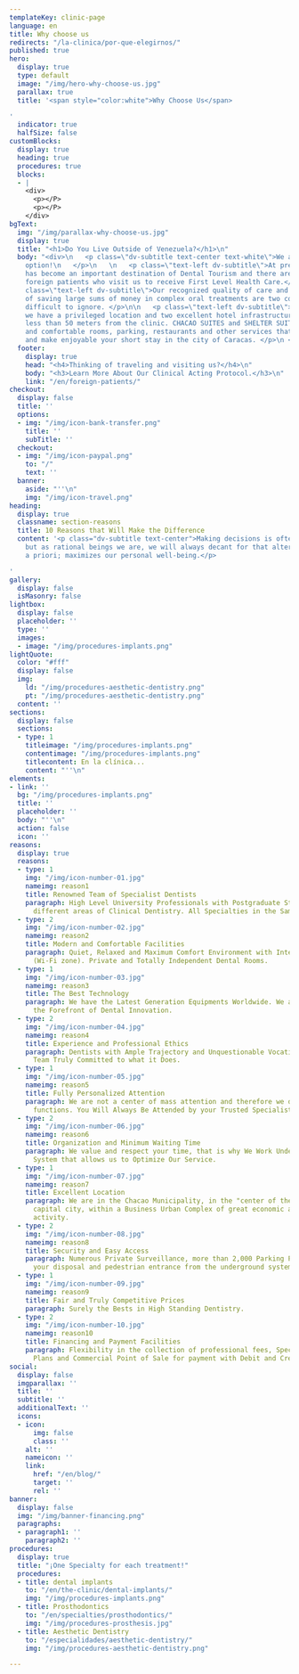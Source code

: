 ```yaml
---
templateKey: clinic-page
language: en
title: Why choose us
redirects: "/la-clinica/por-que-elegirnos/"
published: true
hero:
  display: true
  type: default
  image: "/img/hero-why-choose-us.jpg"
  parallax: true
  title: '<span style="color:white">Why Choose Us</span>

'
  indicator: true
  halfSize: false
customBlocks:
  display: true
  heading: true
  procedures: true
  blocks:
  - |
    <div>
      <p></P>
      <p></P>
    </div>
bgText:
  img: "/img/parallax-why-choose-us.jpg"
  display: true
  title: "<h1>Do You Live Outside of Venezuela?</h1>\n"
  body: "<div>\n   <p class=\"dv-subtitle text-center text-white\">We are also an
    option!\n   </p>\n   \n   <p class=\"text-left dv-subtitle\">At present our country
    has become an important destination of Dental Tourism and there are already many
    foreign patients who visit us to receive First Level Health Care.</p>\n\n   <p
    class=\"text-left dv-subtitle\">Our recognized quality of care and the possibility
    of saving large sums of money in complex oral treatments are two competitive advantages
    difficult to ignore. </p>\n\n   <p class=\"text-left dv-subtitle\">For your convenience
    we have a privileged location and two excellent hotel infrastructures located
    less than 50 meters from the clinic. CHACAO SUITES and SHELTER SUITES offer nice
    and comfortable rooms, parking, restaurants and other services that will facilitate
    and make enjoyable your short stay in the city of Caracas. </p>\n </div>\n"
  footer:
    display: true
    head: "<h4>Thinking of traveling and visiting us?</h4>\n"
    body: "<h3>Learn More About Our Clinical Acting Protocol.</h3>\n"
    link: "/en/foreign-patients/"
checkout:
  display: false
  title: ''
  options:
  - img: "/img/icon-bank-transfer.png"
    title: ''
    subTitle: ''
  checkout:
  - img: "/img/icon-paypal.png"
    to: "/"
    text: ''
  banner:
    aside: "''\n"
    img: "/img/icon-travel.png"
heading:
  display: true
  classname: section-reasons
  title: 10 Reasons that Will Make the Difference
  content: '<p class="dv-subtitle text-center">Making decisions is often complicated,
    but as rational beings we are, we will always decant for that alternative, which
    a priori; maximizes our personal well-being.</p>

'
gallery:
  display: false
  isMasonry: false
lightbox:
  display: false
  placeholder: ''
  type: ''
  images:
  - image: "/img/procedures-implants.png"
lightQuote:
  color: "#fff"
  display: false
  img:
    ld: "/img/procedures-aesthetic-dentistry.png"
    pt: "/img/procedures-aesthetic-dentistry.png"
  content: ''
sections:
  display: false
  sections:
  - type: 1
    titleimage: "/img/procedures-implants.png"
    contentimage: "/img/procedures-implants.png"
    titlecontent: En la clínica...
    content: "''\n"
elements:
- link: ''
  bg: "/img/procedures-implants.png"
  title: ''
  placeholder: ''
  body: "''\n"
  action: false
  icon: ''
reasons:
  display: true
  reasons:
  - type: 1
    img: "/img/icon-number-01.jpg"
    nameimg: reason1
    title: Renowned Team of Specialist Dentists
    paragraph: High Level University Professionals with Postgraduate Studies in the
      different areas of Clinical Dentistry. All Specialties in the Same Place.
  - type: 2
    img: "/img/icon-number-02.jpg"
    nameimg: reason2
    title: Modern and Comfortable Facilities
    paragraph: Quiet, Relaxed and Maximum Comfort Environment with Internet Service
      (Wi-Fi zone). Private and Totally Independent Dental Rooms.
  - type: 1
    img: "/img/icon-number-03.jpg"
    nameimg: reason3
    title: The Best Technology
    paragraph: We have the Latest Generation Equipments Worldwide. We are always at
      the Forefront of Dental Innovation.
  - type: 2
    img: "/img/icon-number-04.jpg"
    nameimg: reason4
    title: Experience and Professional Ethics
    paragraph: Dentists with Ample Trajectory and Unquestionable Vocation. A Human
      Team Truly Committed to what it Does.
  - type: 1
    img: "/img/icon-number-05.jpg"
    nameimg: reason5
    title: Fully Personalized Attention
    paragraph: We are not a center of mass attention and therefore we do not delegate
      functions. You Will Always Be Attended by your Trusted Specialist.
  - type: 2
    img: "/img/icon-number-06.jpg"
    nameimg: reason6
    title: Organization and Minimum Waiting Time
    paragraph: We value and respect your time, that is why We Work Under a Prior Appointment
      System that allows us to Optimize Our Service.
  - type: 1
    img: "/img/icon-number-07.jpg"
    nameimg: reason7
    title: Excellent Location
    paragraph: We are in the Chacao Municipality, in the "center of the east" of the
      capital city, within a Business Urban Complex of great economic and commercial
      activity.
  - type: 2
    img: "/img/icon-number-08.jpg"
    nameimg: reason8
    title: Security and Easy Access
    paragraph: Numerous Private Surveillance, more than 2,000 Parking Positions at
      your disposal and pedestrian entrance from the underground system Metro de Caracas.
  - type: 1
    img: "/img/icon-number-09.jpg"
    nameimg: reason9
    title: Fair and Truly Competitive Prices
    paragraph: Surely the Bests in High Standing Dentistry.
  - type: 2
    img: "/img/icon-number-10.jpg"
    nameimg: reason10
    title: Financing and Payment Facilities
    paragraph: Flexibility in the collection of professional fees, Special Financing
      Plans and Commercial Point of Sale for payment with Debit and Credit Cards.
social:
  display: false
  imgparallax: ''
  title: ''
  subtitle: ''
  additionalText: ''
  icons:
  - icon:
      img: false
      class: ''
    alt: ''
    nameicon: ''
    link:
      href: "/en/blog/"
      target: ''
      rel: ''
banner:
  display: false
  img: "/img/banner-financing.png"
  paragraphs:
  - paragraph1: ''
    paragraph2: ''
procedures:
  display: true
  title: "¡One Specialty for each treatment!"
  procedures:
  - title: dental implants
    to: "/en/the-clinic/dental-implants/"
    img: "/img/procedures-implants.png"
  - title: Prosthodontics
    to: "/en/specialties/prosthodontics/"
    img: "/img/procedures-prosthesis.jpg"
  - title: Aesthetic Dentistry
    to: "/especialidades/aesthetic-dentistry/"
    img: "/img/procedures-aesthetic-dentistry.png"

---
```

